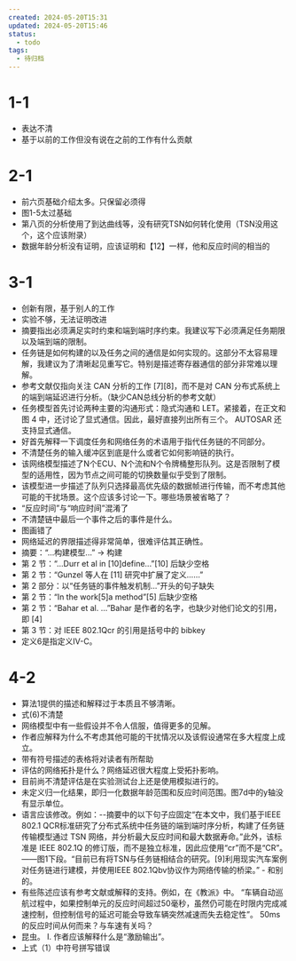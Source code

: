 ```yaml
---
created: 2024-05-20T15:31
updated: 2024-05-20T15:46
status:
  - todo
tags:
  - 待归档
---
```

# 1-1
- 表达不清
- 基于以前的工作但没有说在之前的工作有什么贡献
# 2-1
 - 前六页基础介绍太多。只保留必须得
- 图1-5太过基础
- 第八页的分析使用了到达曲线等，没有研究TSN如何转化使用（TSN没用这个，这个应该附录）
- 数据年龄分析没有证明，应该证明和【12】一样，他和反应时间的相当的
# 3-1
- 创新有限，基于别人的工作
- 实验不够，无法证明改进
- 摘要指出必须满足实时约束和端到端时序约束。我建议写下必须满足任务期限以及端到端的限制。
- 任务链是如何构建的以及任务之间的通信是如何实现的。这部分不太容易理解，我建议为了清晰起见重写它。特别是描述寄存器通信的部分非常难以理解。
- 参考文献仅指向关注 CAN 分析的工作 [7][8]，而不是对 CAN 分布式系统上的端到端延迟进行分析。（缺少CAN总线分析的参考文献）
- 任务模型首先讨论两种主要的沟通形式：隐式沟通和 LET。紧接着，在正文和图 4 中，还讨论了显式通信。因此，最好直接列出所有三个。 AUTOSAR 还支持显式通信。
- 好首先解释一下调度任务和网络任务的术语用于指代任务链的不同部分。
- 不清楚任务的输入缓冲区到底是什么或者它如何影响链的执行。
- 该网络模型描述了N个ECU、N个流和N个令牌桶整形队列。这是否限制了模型的适用性，因为节点之间可能的切换数量似乎受到了限制。
- 该模型进一步描述了队列只选择最高优先级的数据帧进行传输，而不考虑其他可能的干扰场景。这个应该多讨论一下。哪些场景被省略了？
- “反应时间”与“响应时间”混淆了
- 不清楚链中最后一个事件之后的事件是什么。
- 图画错了
- 网络延迟的界限描述得非常简单，很难评估其正确性。
- 摘要：“...构建模型...” -> 构建
- 第 2 节：“...Durr et al in [10]define...”[10] 后缺少空格
- 第 2 节：“Gunzel 等人在 [11] 研究中扩展了定义……”
- 第 2 部分：以“任务链的事件触发机制...”开头的句子缺失
- 第 2 节：“In the work[5]a method”[5] 后缺少空格
- 第 2 节：“Bahar et al. ...”Bahar 是作者的名字，也缺少对他们论文的引用，即 [4]
- 第 3 节：对 IEEE 802.1Qcr 的引用是括号中的 bibkey
- 定义6是指定义IV-C。
# 4-2
- 算法1提供的描述和解释过于本质且不够清晰。
- 式(6)不清楚
- 网络模型中有一些假设并不令人信服，值得更多的见解。
- 作者应解释为什么不考虑其他可能的干扰情况以及该假设通常在多大程度上成立。
- 带有符号描述的表格将对读者有所帮助
- 评估的网络拓扑是什么？网络延迟很大程度上受拓扑影响。
- 目前尚不清楚评估是在实验测试台上还是使用模拟进行的。
- 未定义归一化结果，即归一化数据年龄范围和反应时间范围。图7d中的y轴没有显示单位。
- 语言应该修改。例如：--摘要中的以下句子应固定“在本文中，我们基于IEEE 802.1 QCR标准研究了分布式系统中任务链的端到端时序分析，构建了任务链传输模型通过 TSN 网络，并分析最大反应时间和最大数据寿命。”此外，该标准是 IEEE 802.1Q 的修订版，而不是独立标准，因此应使用“cr”而不是“CR”。 ——图1下段。“目前已有将TSN与任务链相结合的研究。[9]利用现实汽车案例对任务链进行建模，并使用IEEE 802.1Qbv协议作为网络传输的桥梁。” - 和别的。
- 有些陈述应该有参考文献或解释的支持。例如，在《教派》中。 “车辆自动巡航过程中，如果控制单元的反应时间超过50毫秒，虽然仍可能在时限内完成减速控制，但控制信号的延迟可能会导致车辆突然减速而失去稳定性”。 50ms的反应时间从何而来？与车速有关吗？
- 昆虫。 I. 作者应该解释什么是“激励输出”。
- 上式（1）中符号拼写错误